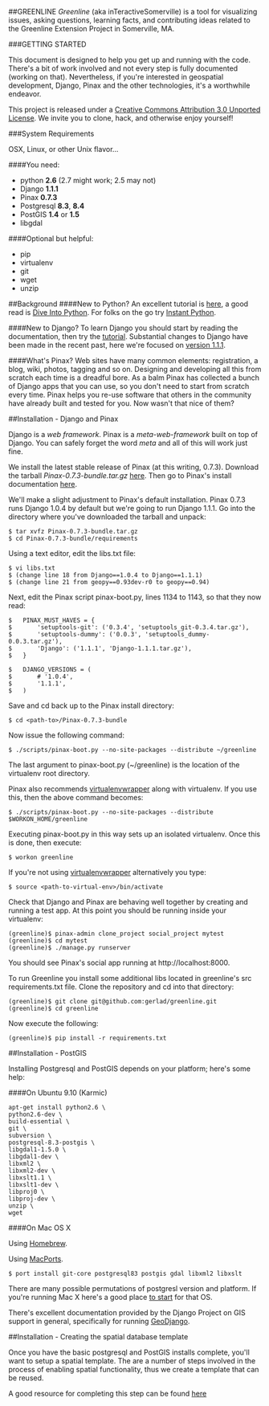 ##GREENLINE
_Greenline_ (aka inTeractiveSomerville) is a tool for visualizing issues, asking questions, learning facts, and contributing ideas related to the Greenline Extension Project in Somerville, MA.

###GETTING STARTED

This document is designed to help you get up and running with the code. There's a bit of work involved and not every step is fully documented (working on that). Nevertheless, if you're interested in geospatial development, Django, Pinax and the other technologies, it's a worthwhile endeavor.

This project is released under a [Creative Commons Attribution 3.0 Unported License](http://creativecommons.org/licenses/by/3.0/). We invite you to clone, hack, and otherwise enjoy yourself!

###System Requirements

OSX, Linux, or other Unix flavor...

####You need:

 * python **2.6** (2.7 might work; 2.5 may not)
 * Django **1.1.1**
 * Pinax **0.7.3**
 * Postgresql **8.3**, **8.4**
 * PostGIS **1.4** or **1.5**
 * libgdal

####Optional but helpful:
 * pip
 * virtualenv
 * git
 * wget
 * unzip

##Background
####New to Python?
An excellent tutorial is [here](http://docs.python.org/tutorial/), a good read is [Dive Into Python](http://diveintopython.org/). For folks on the go try [Instant Python](http://hetland.org/writing/instant-python.html).

####New to Django?
To learn Django you should start by reading the documentation, then try the [tutorial](http://docs.djangoproject.com/en/dev/intro/tutorial01).   Substantial changes to Django have been made in the recent past, here we're focused on [version 1.1.1](http://docs.djangoproject.com/en/1.1/). 

####What's Pinax?
Web sites have many common elements: registration, a blog, wiki, photos, tagging and so on. Designing and developing all this from scratch each time is a dreadful bore. As a balm Pinax has collected a bunch of Django apps that you can use, so you don't need to start from scratch every time. Pinax helps you re-use software that others in the community have already built and tested for you. Now wasn't that nice of them?
 
##Installation - Django and Pinax

Django is a _web framework_. Pinax is a _meta-web-framework_ built on top of Django. You can safely forget the word _meta_ and all of this will work just fine.

We install the latest stable release of Pinax (at this writing, 0.7.3). Download the tarball _Pinax-0.7.3-bundle.tar.gz_ [here](http://pinaxproject.com/downloads/). Then go to Pinax's install documentation [here](http://pinaxproject.com/docs/0.7/install/).

We'll make a slight adjustment to Pinax's default installation. Pinax 0.7.3 runs Django 1.0.4 by default but we're going to run Django 1.1.1. Go into the directory where you've downloaded the tarball and unpack:

    $ tar xvfz Pinax-0.7.3-bundle.tar.gz    
    $ cd Pinax-0.7.3-bundle/requirements

Using a text editor, edit the libs.txt file:

    $ vi libs.txt
    $ (change line 18 from Django==1.0.4 to Django==1.1.1)
    $ (change line 21 from geopy==0.93dev-r0 to geopy==0.94)

Next, edit the Pinax script pinax-boot.py, lines 1134 to 1143, so that they now read:

    $   PINAX_MUST_HAVES = {
    $       'setuptools-git': ('0.3.4', 'setuptools_git-0.3.4.tar.gz'),
    $       'setuptools-dummy': ('0.0.3', 'setuptools_dummy-0.0.3.tar.gz'),
    $       'Django': ('1.1.1', 'Django-1.1.1.tar.gz'),
    $   }

    $   DJANGO_VERSIONS = (
    $       # '1.0.4',
    $       '1.1.1',
    $   )

Save and cd back up to the Pinax install directory:

    $ cd <path-to>/Pinax-0.7.3-bundle   

Now issue the following command:

    $ ./scripts/pinax-boot.py --no-site-packages --distribute ~/greenline

The last argument to pinax-boot.py (~/greenline) is the location of the virtualenv root directory.
    
Pinax also recommends [virtualenvwrapper](http://www.doughellmann.com/projects/virtualenvwrapper/) along with virtualenv. If you use this, then the above command becomes:

    $ ./scripts/pinax-boot.py --no-site-packages --distribute  $WORKON_HOME/greenline   

Executing pinax-boot.py in this way sets up an isolated virtualenv. Once this is done, then execute:

    $ workon greenline 
    
If you're not using [virtualenvwrapper](http://www.doughellmann.com/projects/virtualenvwrapper/) alternatively you type:

    $ source <path-to-virtual-env>/bin/activate 

Check that Django and Pinax are behaving well together by creating and running a test app. At this point you should be running inside your virtualenv:

    (greenline)$ pinax-admin clone_project social_project mytest
    (greenline)$ cd mytest
    (greenline)$ ./manage.py runserver

You should see Pinax's social app running at http://localhost:8000. 
    
To run Greenline you install some additional libs located in greenline's src requirements.txt file. Clone the repository and cd into that directory:

    (greenline)$ git clone git@github.com:gerlad/greenline.git
    (greenline)$ cd greenline
    
Now execute the following:

    (greenline)$ pip install -r requirements.txt
    
    
##Installation - PostGIS

Installing Postgresql and PostGIS depends on your platform; here's some help:

####On Ubuntu 9.10 (Karmic)
    
    apt-get install python2.6 \
    python2.6-dev \
    build-essential \
    git \
    subversion \
    postgresql-8.3-postgis \
    libgdal1-1.5.0 \
    libgdal1-dev \
    libxml2 \
    libxml2-dev \
    libxslt1.1 \
    libxslt1-dev \
    libproj0 \
    libproj-dev \
    unzip \
    wget
    
####On Mac OS X

Using  [Homebrew](http://blog.apps.chicagotribune.com/2010/02/17/quick-install-pythonpostgis-geo-stack-on-snow-leopard/).

Using  [MacPorts](http://www.macports.org/).

    $ port install git-core postgresql83 postgis gdal libxml2 libxslt

There are many possible permutations of postgresl version and platform. If you're running Mac X here's a good place [to start](http://docs.djangoproject.com/en/1.2/ref/contrib/gis/install/#mac-os-x) for that OS.

There's excellent documentation provided by the Django Project on GIS support in general, specifically for running [GeoDjango](http://docs.djangoproject.com/en/1.2/ref/contrib/gis/install/).

##Installation - Creating the spatial database template

Once you have the basic postgresql and PostGIS installs complete, you'll want to setup a spatial template. The are a number of steps involved in the process of enabling spatial functionality, thus we create a template that can be reused. 

A good resource for completing this step can be found [here](http://docs.djangoproject.com/en/1.2/ref/contrib/gis/install/#creating-a-spatial-database-template-for-postgis)


